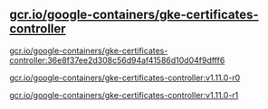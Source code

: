
[gcr.io/google-containers/gke-certificates-controller](https://hub.docker.com/r/anjia0532/google-containers.gke-certificates-controller/tags/)
-----


[gcr.io/google-containers/gke-certificates-controller:36e8f37ee2d308c56d94af41586d10d04f9dfff6](https://hub.docker.com/r/anjia0532/google-containers.gke-certificates-controller/tags/)


[gcr.io/google-containers/gke-certificates-controller:v1.11.0-r0](https://hub.docker.com/r/anjia0532/google-containers.gke-certificates-controller/tags/)


[gcr.io/google-containers/gke-certificates-controller:v1.11.0-r1](https://hub.docker.com/r/anjia0532/google-containers.gke-certificates-controller/tags/)



